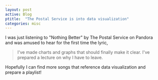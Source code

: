 ```yaml
---
layout: post
active: Blog
ptitle:  "The Postal Service is into data visualization" 
categories: misc
---
```


I was just listening to "Nothing Better" by The Postal Service on Pandora and was amused to hear for the first time the lyric, 
> I've made charts and graphs that should finally make it clear.
>I've prepared a lecture on why I have to leave. 

Hopefully I can find more songs that reference data visualization and prepare a playlist!